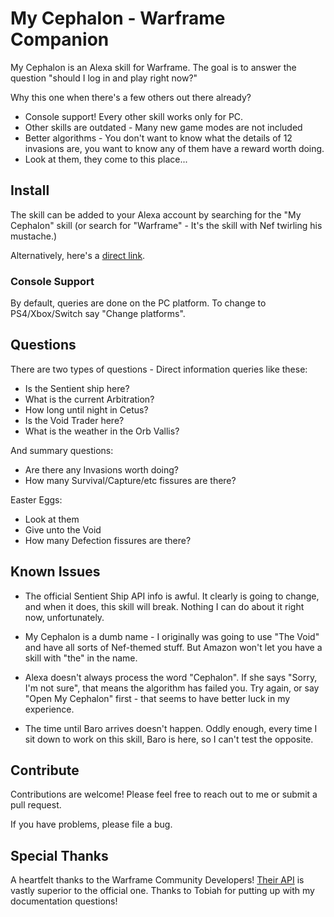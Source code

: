 # My Cephalon - Warframe Companion
My Cephalon is an Alexa skill for Warframe. The goal is to answer the question "should I log in and play right now?"

Why this one when there's a few others out there already?

* Console support! Every other skill works only for PC.
* Other skills are outdated - Many new game modes are not included
* Better algorithms - You don't want to know what the details of 12 invasions are, you want to know any of them have a reward worth doing.
* Look at them, they come to this place...

## Install

The skill can be added to your Alexa account by searching for the "My Cephalon" skill (or search for "Warframe" - It's the skill with Nef twirling his mustache.)

Alternatively, here's a [direct link](https://alexa.amazon.com/spa/index.html#skills/dp/B082YYQ2V2/?ref=skill_dsk_skb_sr_3&qid=1576960689).

### Console Support

By default, queries are done on the PC platform. To change to PS4/Xbox/Switch say "Change platforms".

## Questions

There are two types of questions - Direct information queries like these:

* Is the Sentient ship here?
* What is the current Arbitration?
* How long until night in Cetus?
* Is the Void Trader here?
* What is the weather in the Orb Vallis?

And summary questions:

* Are there any Invasions worth doing?
* How many Survival/Capture/etc fissures are there?

Easter Eggs:
* Look at them
* Give unto the Void
* How many Defection fissures are there?

## Known Issues

* The official Sentient Ship API info is awful. It clearly is going to change, and when it does, this skill will break. Nothing I can do about it right now, unfortunately.

* My Cephalon is a dumb name - I originally was going to use "The Void" and have all sorts of Nef-themed stuff. But Amazon won't let you have a skill with "the" in the name.

* Alexa doesn't always process the word "Cephalon". If she says "Sorry, I'm not sure", that means the algorithm has failed you. Try again, or say "Open My Cephalon" first - that seems to have better luck in my experience.

* The time until Baro arrives doesn't happen. Oddly enough, every time I sit down to work on this skill, Baro is here, so I can't test the opposite.

## Contribute

Contributions are welcome! Please feel free to reach out to me or submit a pull request.

If you have problems, please file a bug. 

## Special Thanks

A heartfelt thanks to the Warframe Community Developers! [Their API](https://docs.warframestat.us/) is vastly superior to the official one. Thanks to Tobiah for putting up with my documentation questions!